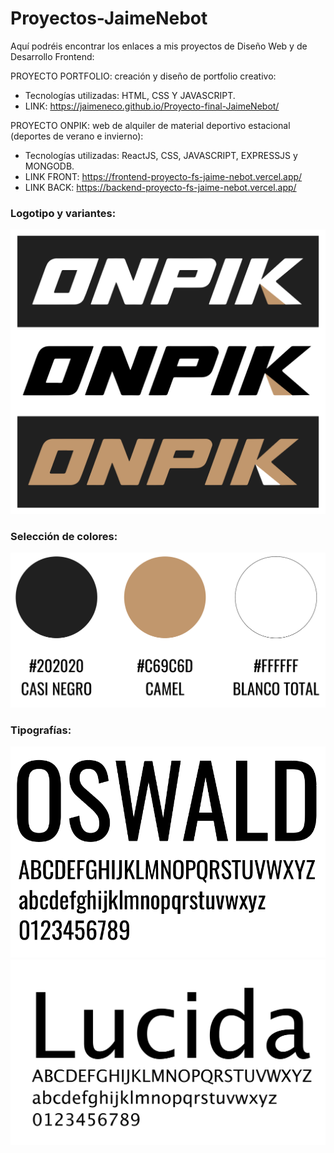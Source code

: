 # Proyectos-JaimeNebot
Aquí podréis encontrar los enlaces a mis proyectos de Diseño Web y de Desarrollo Frontend:

PROYECTO PORTFOLIO: creación y diseño de portfolio creativo:
- Tecnologías utilizadas: HTML, CSS Y JAVASCRIPT.
- LINK: https://jaimeneco.github.io/Proyecto-final-JaimeNebot/ 

PROYECTO ONPIK: web de alquiler de material deportivo estacional (deportes de verano e invierno):
- Tecnologías utilizadas: ReactJS, CSS, JAVASCRIPT, EXPRESSJS y MONGODB.
- LINK FRONT: https://frontend-proyecto-fs-jaime-nebot.vercel.app/
- LINK BACK: https://backend-proyecto-fs-jaime-nebot.vercel.app/
 
### Logotipo y variantes:
![Logotipos](logos.png)

### Selección de colores:
![Colores](color.png)

### Tipografías:
![Oswald](oswald-tipo.png)
![Lucida](lucida-tipo.png)

